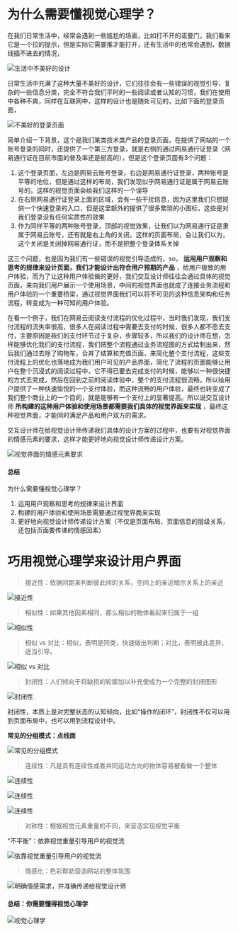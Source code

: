 # 为什么需要懂视觉心理学？

在我们日常生活中，经常会遇到一些尴尬的场面，比如打不开的诺曼门，我们看来它是一个拉的提示，但是实际它需要推才能打开，还有生活中的也常会遇到，数据线插不进去的情况，

![生活中不美好的设计](images/page_layout1.png "生活中不美好的设计")

日常生活中充满了这种大量不美好的设计，它们往往会有一些错误的视觉引导，复杂的一些信息分类，完全不符合我们平时的一些阅读或者认知的习惯，我们在使用中各种不爽，同样在互联网中，这样的设计也是随处可见的，比如下面的登录页面，

![不美好的登录页面](images/page_layout2.png "不美好的登录页面")

简单介绍一下背景，这个是我们某类技术类产品的登录页面，在提供了网站的一个账号登录的同时，还提供了一个第三方登录，就是右侧的通过网易通行证登录（网易通行证在目前市面的普及率还是挺高的），但是这个登录页面有3个问题：

1. 这个登录页面，左边是网易云账号登录，右边是网易通行证登录，两种账号是平等的地位，但是通过这样的布局，我们发现似乎网易通行证是属于网易云账号的，这样的视觉页面会给我们这样的一个误导
2. 在右侧网易通行证登录上面的区域，会有一些干扰信息，因为这里我们只想提供一个快速登录的入口，但是这里额外的提供了很多繁琐的小图标，这些是对我们登录没有任何实质性的效果
3. 作为同样平等的两种账号登录，顶部的视觉效果，让我们以为网易通行证是隶属于网易云账号，还有就是右上角的关闭，这样的页面布局，会让我们以为，这个关闭是关闭掉网易通行证，而不是把整个登录体系关掉

这三个问题，也是因为我们有一些错误的视觉引导造成的，so， **运用用户观察和思考的规律来设计页面，我们才能设计出符合用户预期的产品** ，给用户极致的用户体验，而为了让这种用户体验做的更好，我们交互设计师往往会通过具体的视觉页面，来向我们用户展示一个使用场景，中间的视觉界面也就成了连接业务流程和用户体验的一个重要桥梁，通过视觉界面我们可以将不可见的这种信息架构和任务流程，转变成为一种可知的用户体验。

在看一个例子，我们在网易云阅读支付流程的优化过程中，当时我们发现，我们支付流程的流失率很高，很多人在阅读过程中需要去支付的时候，很多人都不愿去支付，主要原因是我们的支付环节过于复杂，步骤较多，所以我们的设计师在想，怎样能够优化我们的支付流程，我们把整个流程通过业务流程图的方式绘制出来，然后我们通过去除了购物车，合并了结算和充值页面，来简化整个支付流程，这些支付流程上的优化也落地成为我们用户可见的产品界面，简化了流程的页面能够让用户在整个沉浸式的阅读过程中，它不得已要去完成支付的时候，能够以一种很快捷的方式去完成，然后在回到之前的阅读体验中，整个的支付流程很流畅，所以给用户提供了一种快速愉悦的一个支付体验，而这种流畅的用户体验，最终也转变成了我们整个商业上的一个目的，就是能够有一个支付上的显著提高。所以说交互设计师 **所构建的这种用户体验和使用场景都需要我们具体的视觉界面来实现** ，最终这种视觉界面，才能同时满足产品和用户双方的需求。

交互设计师在给视觉设计师传递我们具体的设计方案的过程中，也要有对视觉界面的情感元素的要求，这样才能更好地向视觉设计师传递设计方案。

![视觉界面的情感元素要求](images/page_layout3.png "视觉界面的情感元素要求")

#### 总结

为什么需要懂视觉心理学？

1. 运用用户观察和思考的规律来设计界面
2. 构建的用户体验和使用场景需要通过视觉界面来实现
3. 更好地向视觉设计师传递设计方案（不仅是页面布局、页面信息的层级关系，还包括页面要传递的情感因素）

# 巧用视觉心理学来设计用户界面

> 接近性：依据间距来判断彼此间的关系，空间上的亲近暗示关系上的亲近

![接近性](images/page_layout4.png "接近性")

> 相似性：如果其他因素相同，那么相似的物体看起来归属于一组

![相似性](images/page_layout5.png "相似性")

> 相似 vs 对比：相似，表明是同类，快速做出判断；对比，表明彼此差异，适当引导。

![相似 vs 对比](images/page_layout6.png "相似 vs 对比")

> 封闭性：人们倾向于将缺损的轮廓加以补充使成为一个完整的封闭图形

![封闭性](images/page_layout7.png "封闭性")

封闭性，本质上是对完整状态的认知倾向，比如“操作的闭环”，封闭性不仅可以用到页面布局中，也可以用到流程设计中。

**常见的分组模式：点线面**

![常见的分组模式](images/page_layout8.png "常见的分组模式")

> 连续性：凡是具有连续性或者共同运动方向的物体容易被看做一个整体

![连续性](images/page_layout9.png "连续性")

![连续性](images/page_layout10.png "连续性")

![连续性](images/page_layout11.png "连续性")

> 对称性：根据视觉元素重量的不同，来营造实现视觉平衡

“不平衡”：依靠视觉重量引导用户的视觉流

![依靠视觉重量引导用户的视觉流](images/page_layout12.png "依靠视觉重量引导用户的视觉流")

> 情感化：色彩帮助营造网站的整体氛围

![明确情感需求，并准确传递给视觉设计师](images/page_layout13.png "明确情感需求，并准确传递给视觉设计师")

#### 总结：你需要懂得视觉心理学

![视觉心理学](images/page_layout14.png "视觉心理学")
